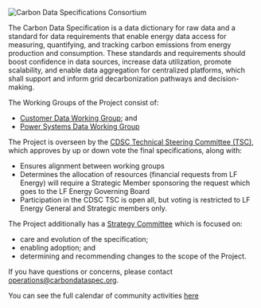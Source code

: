 ![Carbon Data Specifications Consortium](https://artwork.lfenergy.org/projects/cdsc/horizontal/color/cdsc-horizontal-color.svg)

The Carbon Data Specification is a data dictionary for raw data and a standard for data requirements that enable energy data access for measuring, quantifying, and tracking carbon emissions from energy production and consumption. These standards and requirements should boost confidence in data sources, increase data utilization, promote scalability, and enable data aggregation for centralized platforms, which shall support and inform grid decarbonization pathways and decision-making.

The Working Groups of the Project consist of:

- [Customer Data Working Group](https://github.com/carbon-data-specification/Customer-Data); and
- [Power Systems Data Working Group](https://github.com/carbon-data-specification/Power-Systems-Data)

The Project is overseen by the [CDSC Technical Steering Committee (TSC)](https://github.com/carbon-data-specification/Steering_Committee), which approves by up or down vote the final specifications, along with:

- Ensures alignment between working groups
- Determines the allocation of resources (financial requests from LF Energy) will require a Strategic Member sponsoring the request which goes to the LF Energy Governing Board 
- Participation in the CDSC TSC is open all, but voting is restricted to LF Energy General and Strategic members only.

The Project additionally has a [Strategy Committee](https://lists.lfenergy.org/g/cdsc-strategy-committee) which is focused on:

- care and evolution of the specification; 
- enabling adoption; and 
- determining and recommending changes to the scope of the Project.

If you have questions or concerns, please contact operations@carbondataspec.org.

You can see the full calendar of community activities [here](https://open-web-calendar.herokuapp.com/calendar.html?specification_url=https://raw.githubusercontent.com/carbon-data-specification/.github/main/CDSC-Community-Calendar.json)
